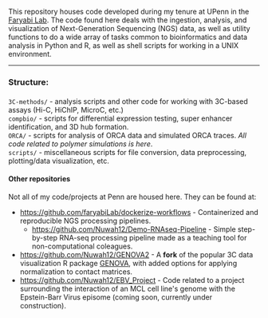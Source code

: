 This repository houses code developed during my tenure at UPenn in the [Faryabi Lab](https://faryabilab.com/). The code found here deals with the ingestion, analysis, and visualization of Next-Generation Sequencing (NGS) data, as well as utility functions to do a wide array of tasks common to bioinformatics and data analysis in Python and R, as well as shell scripts for working in a UNIX environment. 
********
### **Structure**: 
#### 
`3C-methods/` - analysis scripts and other code for working with 3C-based assays (Hi-C, HiChIP, MicroC, etc.) \
`compbio/` - scripts for differential expression testing, super enhancer identification, and 3D hub formation. \
`ORCA/` - scripts for analysis of ORCA data and simulated ORCA traces. *All code related to polymer simulations is here*.\
`scripts/` - miscellaneous scripts for file conversion, data preprocessing, plotting/data visualization, etc.

#### Other repositories
Not all of my code/projects at Penn are housed here. They can be found at:
* https://github.com/faryabiLab/dockerize-workflows - Containerized and reproducible NGS processing pipelines.
    * https://github.com/Nuwah12/Demo-RNAseq-Pipeline - Simple step-by-step RNA-seq processing pipeline made as a teaching tool for non-computational coleagues.
* https://github.com/Nuwah12/GENOVA2 - A **fork** of the popular 3C data visualization R package [GENOVA](https://github.com/robinweide/GENOVA), with added options for applying normalization to contact matrices.
* https://github.com/Nuwah12/EBV_Project - Code related to a project surrounding the interaction of an MCL cell line's genome with the Epstein-Barr Virus episome (coming soon, currently under construction).
 
